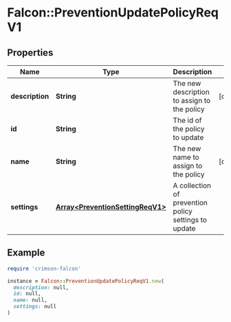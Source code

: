 # Falcon::PreventionUpdatePolicyReqV1

## Properties

| Name | Type | Description | Notes |
| ---- | ---- | ----------- | ----- |
| **description** | **String** | The new description to assign to the policy | [optional] |
| **id** | **String** | The id of the policy to update |  |
| **name** | **String** | The new name to assign to the policy | [optional] |
| **settings** | [**Array&lt;PreventionSettingReqV1&gt;**](PreventionSettingReqV1.md) | A collection of prevention policy settings to update |  |

## Example

```ruby
require 'crimson-falcon'

instance = Falcon::PreventionUpdatePolicyReqV1.new(
  description: null,
  id: null,
  name: null,
  settings: null
)
```

